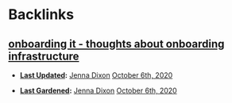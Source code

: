 
# Backlinks
## [onboarding it - thoughts about onboarding infrastructure](<onboarding it - thoughts about onboarding infrastructure.md>)
- **[Last Updated](<Last Updated.md>):** [Jenna Dixon](<Jenna Dixon.md>) [October 6th, 2020](<October 6th, 2020.md>)

- **[Last Gardened](<Last Gardened.md>):** [Jenna Dixon](<Jenna Dixon.md>) [October 6th, 2020](<October 6th, 2020.md>)

